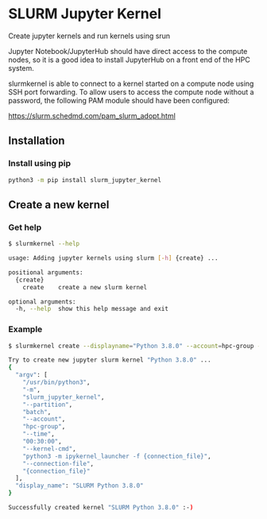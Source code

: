 # SLURM Jupyter Kernel

Create jupyter kernels and run kernels using srun

Jupyter Notebook/JupyterHub should have direct access to the compute nodes, so it is a good idea to install JupyterHub on a front end of the HPC system.

slurmkernel is able to connect to a kernel started on a compute node using SSH port forwarding.
To allow users to access the compute node without a password, the following PAM module should have been configured:

https://slurm.schedmd.com/pam_slurm_adopt.html

## Installation

### Install using pip

```bash
python3 -m pip install slurm_jupyter_kernel
```
## Create a new kernel

### Get help

```bash
$ slurmkernel --help

usage: Adding jupyter kernels using slurm [-h] {create} ...

positional arguments:
  {create}
    create    create a new slurm kernel

optional arguments:
  -h, --help  show this help message and exit

```

### Example

```bash
$ slurmkernel create --displayname="Python 3.8.0" --account=hpc-group --time=00:30:00 --kernel-cmd="python3 -m ipykernel_launcher -f {connection_file}" --partition=batch

Try to create new jupyter slurm kernel "Python 3.8.0" ...
{
  "argv": [
    "/usr/bin/python3",
    "-m",
    "slurm_jupyter_kernel",
    "--partition",
    "batch",
    "--account",
    "hpc-group",
    "--time",
    "00:30:00",
    "--kernel-cmd",
    "python3 -m ipykernel_launcher -f {connection_file}",
    "--connection-file",
    "{connection_file}"
  ],
  "display_name": "SLURM Python 3.8.0"
}

Successfully created kernel "SLURM Python 3.8.0" :-)

```


